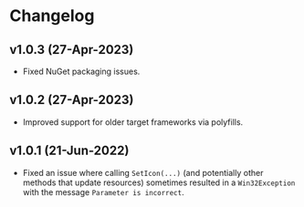 # Changelog

## v1.0.3 (27-Apr-2023)

- Fixed NuGet packaging issues.

## v1.0.2 (27-Apr-2023)

- Improved support for older target frameworks via polyfills.

## v1.0.1 (21-Jun-2022)

- Fixed an issue where calling `SetIcon(...)` (and potentially other methods that update resources) sometimes resulted in a `Win32Exception` with the message `Parameter is incorrect`.